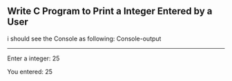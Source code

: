 ## Write C Program to Print a Integer Entered by a User

i should see the Console as following:
Console-output

---

Enter a integer: 25

You entered: 25